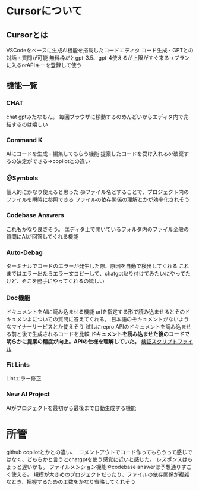 # Cursorについて
## Cursorとは
VSCodeをベースに生成AI機能を搭載したコードエディタ
コード生成・GPTとの対話・質問が可能
無料枠だとgpt-3.5、gpt-4使えるが上限がすぐ来る→プランに入るorAPIキーを登録して使う

## 機能一覧
### CHAT
chat gptみたなもん。
毎回ブラウザに移動するのめんどいからエディタ内で完結するのは嬉しい
### Command K
AIにコードを生成・編集してもらう機能
提案したコードを受け入れるor破棄するの決定ができる→copilotとの違い
### ＠Symbols
個人的にかなり使えると思った
@ファイル名とすることで、プロジェクト内のファイルを瞬時に参照できる
ファイルの依存関係の理解とかが効率化されそう
### Codebase Answers
これもかなり良さそう。
エディタ上で開いているフォルダ内のファイル全般の質問にAIが回答してくれる機能
### Auto-Debag
ターミナルでコードのエラーが発生した際、原因を自動で検出してくれる
これまではエラー出たらエラー文コピーして、chatgpt貼り付けてみたいにやってたけど、そこを勝手にやってくれるの嬉しい
### Doc機能
ドキュメントをAIに読み込ませる機能
urlを指定する形で読み込ませるとそのドキュメンよについての質問に答えてくれる。
日本語のそキュメントがないようなマイナーサービスとか使えそう
試しにrepro APIのドキュメントを読み込ませる前と後で生成されるコードを比較
**ドキュメントを読み込ませた後のコードで明らかに提案の精度が向上。APIの仕様を理解していた。**
[検証スクリプトファイル](/Users/nakayama/Desktop/private/til/その他/test_Cursor.py)
### Fit Lints
Lintエラー修正
### New AI Project
AIがプロジェクトを最初から最後まで自動生成する機能

# 所管
github copilotとかとの違い、　コメントアウトでコード作ってもらうって感じではなく、どちらかと言うとchatgptを使う感覚に近いと感じた。
レスポンスはちょっと遅いかも。
ファイルメンション機能やcodebase answerは予想通りすごく使える。 
規模が大きめのプロジェクトだったり、ファイルの依存関係が複雑なとき、把握するための工数をかなり省略してくれそう